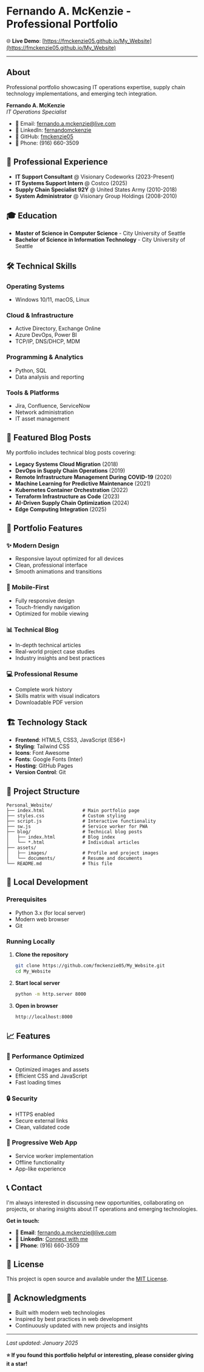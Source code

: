 # Fernando A. McKenzie - Professional Portfolio

🌐 **Live Demo**: [https://fmckenzie05.github.io/My_Website](https://fmckenzie05.github.io/My_Website)

---

## About

Professional portfolio showcasing IT operations expertise, supply chain technology implementations, and emerging tech integration.

**Fernando A. McKenzie**  
*IT Operations Specialist*

- 📧 Email: fernando.a.mckenzie@live.com
- 💼 LinkedIn: [fernandomckenzie](https://www.linkedin.com/in/fernandomckenzie/)
- 🐙 GitHub: [fmckenzie05](https://github.com/fmckenzie05)
- 📱 Phone: (916) 660-3509

## 💼 Professional Experience

- **IT Support Consultant** @ Visionary Codeworks (2023-Present)
- **IT Systems Support Intern** @ Costco (2025)
- **Supply Chain Specialist 92Y** @ United States Army (2010-2018)
- **System Administrator** @ Visionary Group Holdings (2008-2010)

## 🎓 Education

- **Master of Science in Computer Science** - City University of Seattle
- **Bachelor of Science in Information Technology** - City University of Seattle

## 🛠️ Technical Skills

### Operating Systems
- Windows 10/11, macOS, Linux

### Cloud & Infrastructure
- Active Directory, Exchange Online
- Azure DevOps, Power BI
- TCP/IP, DNS/DHCP, MDM

### Programming & Analytics
- Python, SQL
- Data analysis and reporting

### Tools & Platforms
- Jira, Confluence, ServiceNow
- Network administration
- IT asset management

## 📖 Featured Blog Posts

My portfolio includes technical blog posts covering:

- **Legacy Systems Cloud Migration** (2018)
- **DevOps in Supply Chain Operations** (2019)
- **Remote Infrastructure Management During COVID-19** (2020)
- **Machine Learning for Predictive Maintenance** (2021)
- **Kubernetes Container Orchestration** (2022)
- **Terraform Infrastructure as Code** (2023)
- **AI-Driven Supply Chain Optimization** (2024)
- **Edge Computing Integration** (2025)

## 🎨 Portfolio Features

### ✨ Modern Design
- Responsive layout optimized for all devices
- Clean, professional interface
- Smooth animations and transitions

### 📱 Mobile-First
- Fully responsive design
- Touch-friendly navigation
- Optimized for mobile viewing

### 📊 Technical Blog
- In-depth technical articles
- Real-world project case studies
- Industry insights and best practices

### 💻 Professional Resume
- Complete work history
- Skills matrix with visual indicators
- Downloadable PDF version

## 🏗️ Technology Stack

- **Frontend**: HTML5, CSS3, JavaScript (ES6+)
- **Styling**: Tailwind CSS
- **Icons**: Font Awesome
- **Fonts**: Google Fonts (Inter)
- **Hosting**: GitHub Pages
- **Version Control**: Git

## 📁 Project Structure

```
Personal_Website/
├── index.html              # Main portfolio page
├── styles.css              # Custom styling
├── script.js               # Interactive functionality
├── sw.js                   # Service worker for PWA
├── blog/                   # Technical blog posts
│   ├── index.html          # Blog index
│   └── *.html              # Individual articles
├── assets/
│   ├── images/             # Profile and project images
│   └── documents/          # Resume and documents
└── README.md               # This file
```

## 🚀 Local Development

### Prerequisites
- Python 3.x (for local server)
- Modern web browser
- Git

### Running Locally

1. **Clone the repository**
   ```bash
   git clone https://github.com/fmckenzie05/My_Website.git
   cd My_Website
   ```

2. **Start local server**
   ```bash
   python -m http.server 8000
   ```

3. **Open in browser**
   ```
   http://localhost:8000
   ```

## 📈 Features

### 🎯 Performance Optimized
- Optimized images and assets
- Efficient CSS and JavaScript
- Fast loading times

### 🔒 Security
- HTTPS enabled
- Secure external links
- Clean, validated code

### 📱 Progressive Web App
- Service worker implementation
- Offline functionality
- App-like experience

## 📞 Contact

I'm always interested in discussing new opportunities, collaborating on projects, or sharing insights about IT operations and emerging technologies.

**Get in touch:**
- 📧 **Email**: fernando.a.mckenzie@live.com
- 💼 **LinkedIn**: [Connect with me](https://www.linkedin.com/in/fernandomckenzie/)
- 📱 **Phone**: (916) 660-3509

## 📄 License

This project is open source and available under the [MIT License](LICENSE).

## 🙏 Acknowledgments

- Built with modern web technologies
- Inspired by best practices in web development
- Continuously updated with new projects and insights

---

*Last updated: January 2025*

**⭐ If you found this portfolio helpful or interesting, please consider giving it a star!** 